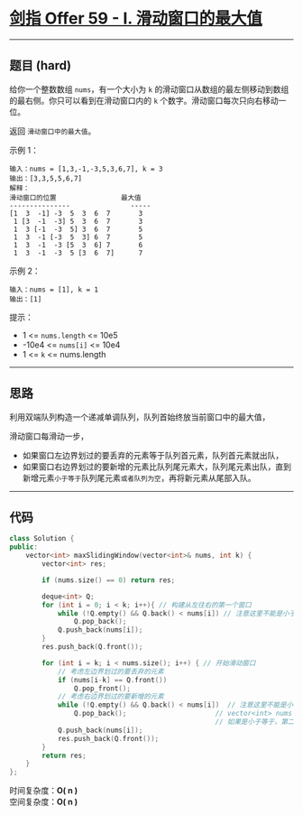# [剑指 Offer 59 - I. 滑动窗口的最大值](https://leetcode.cn/problems/sliding-window-maximum/)

---

## 题目 (hard)

给你一个整数数组 `nums`，有一个大小为 `k` 的滑动窗口从数组的最左侧移动到数组的最右侧。你只可以看到在滑动窗口内的 `k` 个数字。滑动窗口每次只向右移动一位。  

返回 `滑动窗口中的最大值`。  

示例 1：  
```
输入：nums = [1,3,-1,-3,5,3,6,7], k = 3
输出：[3,3,5,5,6,7]
解释：
滑动窗口的位置                最大值
---------------               -----
[1  3  -1] -3  5  3  6  7       3
 1 [3  -1  -3] 5  3  6  7       3
 1  3 [-1  -3  5] 3  6  7       5
 1  3  -1 [-3  5  3] 6  7       5
 1  3  -1  -3 [5  3  6] 7       6
 1  3  -1  -3  5 [3  6  7]      7
```

示例 2：  

```
输入：nums = [1], k = 1
输出：[1]
```

提示：  

- 1 <= `nums.length` <= 10e5
- -10e4 <= `nums[i]` <= 10e4
- 1 <= `k` <= nums.length

---

## 思路

利用双端队列构造一个递减单调队列，队列首始终放当前窗口中的最大值，  

滑动窗口每滑动一步，

- 如果窗口左边界划过的要丢弃的元素等于队列首元素，队列首元素就出队，
- 如果窗口右边界划过的要新增的元素比队列尾元素大，队列尾元素出队，直到新增元素`小于等于`队列尾元素`或者队列为空`，再将新元素从尾部入队。

---

## 代码

```C++
class Solution {
public:
    vector<int> maxSlidingWindow(vector<int>& nums, int k) {
        vector<int> res;

        if (nums.size() == 0) return res;

        deque<int> Q;
        for (int i = 0; i < k; i++){ // 构建从左往右的第一个窗口
            while (!Q.empty() && Q.back() < nums[i]) // 注意这里不能是小于等于
                Q.pop_back();
            Q.push_back(nums[i]);
        }
        res.push_back(Q.front());

        for (int i = k; i < nums.size(); i++) { // 开始滑动窗口
            // 考虑左边界划过的要丢弃的元素
            if (nums[i-k] == Q.front())
                Q.pop_front();
            // 考虑右边界划过的要新增的元素
            while (!Q.empty() && Q.back() < nums[i])  // 注意这里不能是小于等于
                Q.pop_back();                      // vector<int> nums = {-7,-8,7,5,7,1,6,0};  int k = 4;
                                                   // 如果是小于等于，第二个7加入q时会把q中第一个7删掉，而窗口划过第一个7时，本该删除q中第一个7，但由于等号存在，第一个7已被删除，此时只能删除第二个7，后续的结果就出错
            Q.push_back(nums[i]);
            res.push_back(Q.front());
        }
        return res;
    }
};
```

时间复杂度：**O( n )**  
空间复杂度：**O( n )**
